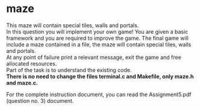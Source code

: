 # maze
This maze will contain special tiles, walls and portals.  
In this question you will implement your own game! You are given a basic framework and you are required to improve the game. The final game will include a maze contained in a file, the maze will contain special tiles, walls and portals.  
At any point of failure print a relevant message, exit the game and free allocated resources.  
Part of the task is to understand the existing code.  
**There is no need to change the files terminal.c and Makefile, only maze.h and maze.c.**  

For the complete instruction document, you can read the Assignment5.pdf (question no. 3) document.
